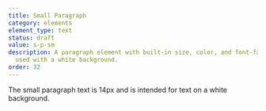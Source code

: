 ```yaml
---
title: Small Paragraph
category: elements
element_type: text
status: draft
value: s-p-sm
description: A paragraph element with built-in size, color, and font-family. To be
  used with a white background.
order: 32
---
```

<p class="s-p-sm">The small paragraph text is 14px and is intended for text on a white background.</p>